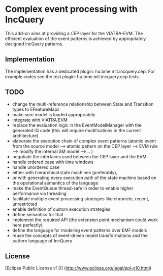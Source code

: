 Complex event processing with IncQuery
======================================

This add-on aims at providing a CEP layer for the VIATRA-EVM. The efficient evaluation of the event patterns is achieved by appropriately designed IncQuery patterns.

Implementation
--------------

The implementation has a dedicated plugin: hu.bme.mit.incquery.cep.
For example codes see the test plugin: hu.bme.mit.incquery.cep.tests.

TODO
----
* change the multi-reference relationship between State and Transition types to EFeatureMaps
* make sure model is loaded appropriately
* integrate with VIATRA EVM
 * replace the evaluation logic in the EventModelManager with the generated IQ code (this will require modifications in the current architecture)
 * elaborate the execution chain of complex event patterns (atomic event from the source model --> atomic pattern on the CEP layer --> EVM rule --> modify the internal SM model -->... )
 * negotiate the interfaces used between the CEP layer and the EVM
* handle ordered case with time windows
* handle unordered case
 * either with hierarchical state machines (preferably),
 * or with generating every execution path of the state machine based on the operational semantics of the language
* make the EventQueue thread-safe in order to enable higher performance via threading
* facilitate multiple event processing strategies like chronicle, recent, unrestricted
* enable definition of custom execution strategies
 * define semantics for that
 * implement the required API (the extension point mechanism could work here perfectly)
* define the language for modeling event patterns over EMF models
 * reuse the concepts of event-driven model transformations and the pattern language of IncQuery


License
-------
[Eclipse Public License v1.0] (http://www.eclipse.org/legal/epl-v10.html)